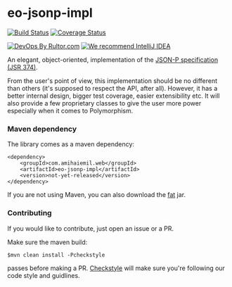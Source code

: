 # eo-jsonp-impl

[![Build Status](https://travis-ci.org/amihaiemil/eo-jsonp-impl.svg?branch=master)](https://travis-ci.org/amihaiemil/eo-jsonp-impl)
[![Coverage Status](https://coveralls.io/repos/github/amihaiemil/eo-jsonp-impl/badge.svg?branch=master)](https://coveralls.io/github/amihaiemil/eo-jsonp-impl?branch=master)

[![DevOps By Rultor.com](http://www.rultor.com/b/amihaiemil/eo-jsonp-impl)](http://www.rultor.com/p/amihaiemil/eo-jsonp-impl)
[![We recommend IntelliJ IDEA](http://amihaiemil.github.io/images/intellij-idea-recommend.svg)](https://www.jetbrains.com/idea/)


An elegant, object-oriented, implementation of the [JSON-P specification (JSR 374)](https://javaee.github.io/jsonp/).

From the user's point of view, this implementation should be no different than others (it's supposed to respect the API, after all). However, it has a better internal design, bigger test coverage, easier extensibility etc. It will also provide a few proprietary classes to give the user more power especially when it comes to Polymorphism.

### Maven dependency

The library comes as a maven dependency:

```
<dependency>
    <groupId>com.amihaiemil.web</groupId>
    <artifactId>eo-jsonp-impl</artifactId>
    <version>not-yet-released</version>
</dependency>
```

If you are not using Maven, you can also download the <a href="#">fat</a> jar.

### Contributing 

If you would like to contribute, just open an issue or a PR.

Make sure the maven build:

``$mvn clean install -Pcheckstyle``

passes before making a PR. [Checkstyle](http://checkstyle.sourceforge.net/) will make sure
you're following our code style and guidlines.

